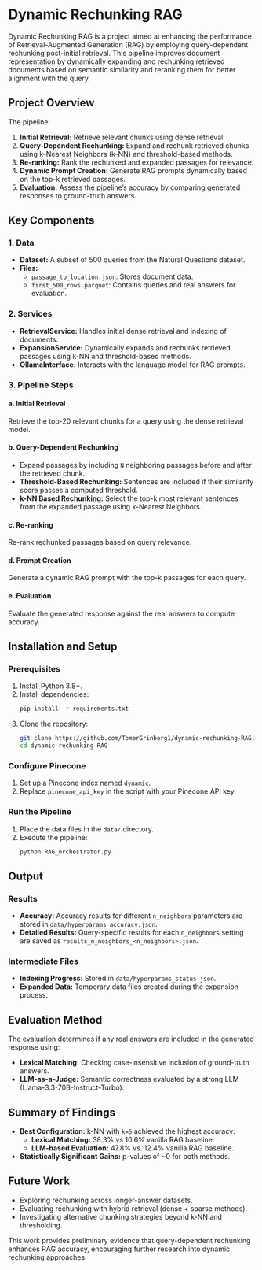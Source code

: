 # Dynamic Rechunking RAG

Dynamic Rechunking RAG is a project aimed at enhancing the performance of Retrieval-Augmented Generation (RAG) by employing query-dependent rechunking post-initial retrieval. This pipeline improves document representation by dynamically expanding and rechunking retrieved documents based on semantic similarity and reranking them for better alignment with the query.

## Project Overview

The pipeline:

1. **Initial Retrieval:** Retrieve relevant chunks using dense retrieval.
2. **Query-Dependent Rechunking:** Expand and rechunk retrieved chunks using k-Nearest Neighbors (k-NN) and threshold-based methods.
3. **Re-ranking:** Rank the rechunked and expanded passages for relevance.
4. **Dynamic Prompt Creation:** Generate RAG prompts dynamically based on the top-k retrieved passages.
5. **Evaluation:** Assess the pipeline’s accuracy by comparing generated responses to ground-truth answers.

## Key Components

### 1. Data

- **Dataset:** A subset of 500 queries from the Natural Questions dataset.
- **Files:**
  - `passage_to_location.json`: Stores document data.
  - `first_500_rows.parquet`: Contains queries and real answers for evaluation.

### 2. Services

- **RetrievalService:** Handles initial dense retrieval and indexing of documents.
- **ExpansionService:** Dynamically expands and rechunks retrieved passages using k-NN and threshold-based methods.
- **OllamaInterface:** Interacts with the language model for RAG prompts.

### 3. Pipeline Steps

#### a. Initial Retrieval

Retrieve the top-20 relevant chunks for a query using the dense retrieval model.

#### b. Query-Dependent Rechunking

- Expand passages by including `N` neighboring passages before and after the retrieved chunk.
- **Threshold-Based Rechunking:** Sentences are included if their similarity score passes a computed threshold.
- **k-NN Based Rechunking:** Select the top-k most relevant sentences from the expanded passage using k-Nearest Neighbors.

#### c. Re-ranking

Re-rank rechunked passages based on query relevance.

#### d. Prompt Creation

Generate a dynamic RAG prompt with the top-k passages for each query.

#### e. Evaluation

Evaluate the generated response against the real answers to compute accuracy.

## Installation and Setup

### Prerequisites

1. Install Python 3.8+.
2. Install dependencies:
   ```bash
   pip install -r requirements.txt
   ```
3. Clone the repository:
   ```bash
   git clone https://github.com/TomerGrinberg1/dynamic-rechunking-RAG.git
   cd dynamic-rechunking-RAG
   ```

### Configure Pinecone

1. Set up a Pinecone index named `dynamic`.
2. Replace `pinecone_api_key` in the script with your Pinecone API key.

### Run the Pipeline

1. Place the data files in the `data/` directory.
2. Execute the pipeline:
   ```bash
   python RAG_orchestrator.py
   ```

## Output

### Results

- **Accuracy:** Accuracy results for different `n_neighbors` parameters are stored in `data/hyperparams_accuracy.json`.
- **Detailed Results:** Query-specific results for each `n_neighbors` setting are saved as `results_n_neighbors_<n_neighbors>.json`.

### Intermediate Files

- **Indexing Progress:** Stored in `data/hyperparams_status.json`.
- **Expanded Data:** Temporary data files created during the expansion process.

## Evaluation Method

The evaluation determines if any real answers are included in the generated response using:

- **Lexical Matching:** Checking case-insensitive inclusion of ground-truth answers.
- **LLM-as-a-Judge:** Semantic correctness evaluated by a strong LLM (Llama-3.3-70B-Instruct-Turbo).

## Summary of Findings

- **Best Configuration:** k-NN with `k=5` achieved the highest accuracy:
  - **Lexical Matching:**  38.3% vs 10.6% vanilla RAG baseline.
  - **LLM-based Evaluation:**  47.8% vs. 12.4% vanilla RAG baseline.
- **Statistically Significant Gains:** p-values of \~0 for both methods.

## Future Work

- Exploring rechunking across longer-answer datasets.
- Evaluating rechunking with hybrid retrieval (dense + sparse methods).
- Investigating alternative chunking strategies beyond k-NN and thresholding.

This work provides preliminary evidence that query-dependent rechunking enhances RAG accuracy, encouraging further research into dynamic rechunking approaches.

